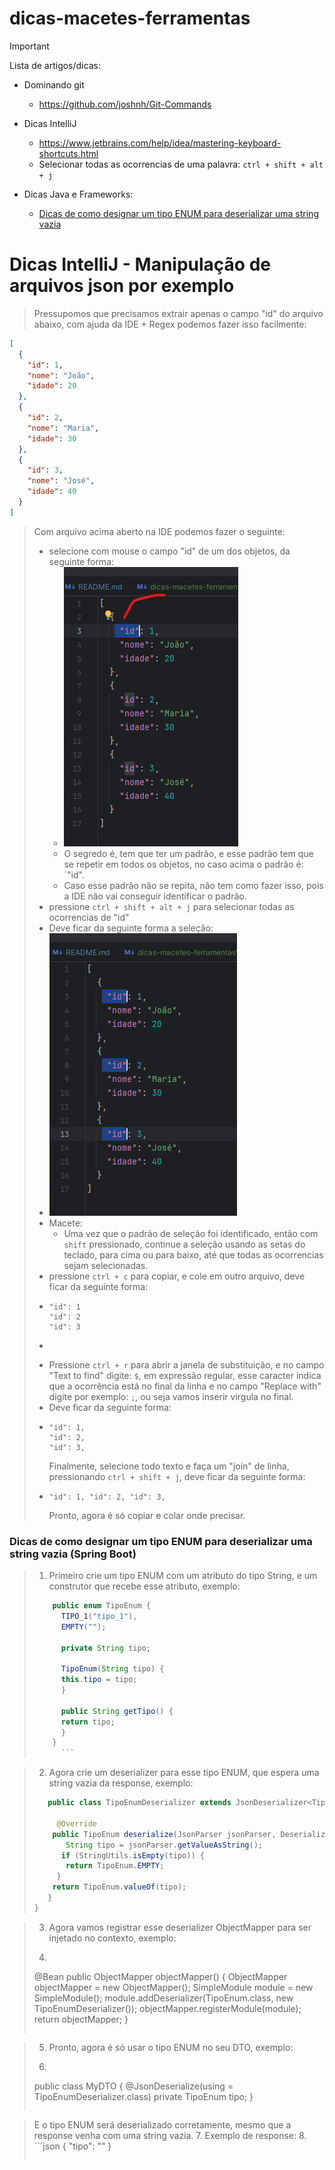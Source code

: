 # dicas-macetes-ferramentas

> [!IMPORTANT]
> Lista de artigos/dicas:

- Dominando git
    - https://github.com/joshnh/Git-Commands
- Dicas IntelliJ
    - https://www.jetbrains.com/help/idea/mastering-keyboard-shortcuts.html
    - Selecionar todas as ocorrencias de uma palavra: `ctrl + shift + alt + j`

- Dicas Java e Frameworks:
  - [Dicas de como designar um tipo ENUM para deserializar uma string vazia](#dicas-de-como-designar-um-tipo-enum-para-deserializar-uma-string-vazia)

# Dicas IntelliJ - Manipulação de arquivos json por exemplo

>Pressupomos que precisamos extrair apenas o campo "id" do arquivo abaixo, com ajuda da IDE + Regex podemos fazer isso facilmente:

```json
[
  {
    "id": 1,
    "nome": "João",
    "idade": 20
  },
  {
    "id": 2,
    "nome": "Maria",
    "idade": 30
  },
  {
    "id": 3,
    "nome": "José",
    "idade": 40
  }
]
```

>Com arquivo acima aberto na IDE podemos fazer o seguinte:
> - selecione com mouse o campo "id" de um dos objetos, da seguinte forma:
>   - ![img_1.png](img_1.png)
>   - O segredo é, tem que ter um padrão, e esse padrão tem que se repetir em todos os objetos, no caso acima o padrão é: `"id".
>   - Caso esse padrão não se repita, não tem como fazer isso, pois a IDE não vai conseguir identificar o padrão.
> - pressione `ctrl + shift + alt + j` para selecionar todas as ocorrencias de "id"
> - Deve ficar da seguinte forma a seleção:
> - ![img_2.png](img_2.png)
> - Macete:
>   - Uma vez que o padrão de seleção foi identificado, então com `shift` pressionado, continue a seleção usando as setas do teclado, para cima ou para baixo, até que todas as ocorrencias sejam selecionadas.      
> - pressione `ctrl + c` para copiar, e cole em outro arquivo, deve ficar da seguinte forma:
> - ```text
>   "id": 1
>   "id": 2
>   "id": 3
> - ```
> - Pressione `ctrl + r` para abrir a janela de substituição, e no campo "Text to find" digite: `$`, em expressão regular, esse caracter indica que a ocorrência está no final da linha e no campo "Replace with" digite por exemplo: `;`, ou seja vamos inserir virgula no final.
> - Deve ficar da seguinte forma:
> - ```text
>   "id": 1,
>   "id": 2,
>   "id": 3,
>   ```
>   Finalmente, selecione todo texto e faça um "join" de linha, pressionando `ctrl + shift + j`, deve ficar da seguinte forma:
> - ```text
>   "id": 1, "id": 2, "id": 3,
>   ```
>   Pronto, agora é só copiar e colar onde precisar.

### Dicas de como designar um tipo ENUM para deserializar uma string vazia (Spring Boot)
> 1. Primeiro crie um tipo ENUM com um atributo do tipo String, e um construtor que recebe esse atributo, exemplo:
> ```java
>     public enum TipoEnum {
>       TIPO_1("tipo_1"),
>       EMPTY("");   
>    
>       private String tipo;
>   
>       TipoEnum(String tipo) {
>       this.tipo = tipo;
>       }
>    
>       public String getTipo() {
>       return tipo;
>       }
>     }
>       ```

>2. Agora crie um deserializer para esse tipo ENUM, que espera uma string vazia da response, exemplo:
> ```java
>    public class TipoEnumDeserializer extends JsonDeserializer<TipoEnum> {
> 
>      @Override
>     public TipoEnum deserialize(JsonParser jsonParser, DeserializationContext deserializationContext) throws IOException, JsonProcessingException {
>        String tipo = jsonParser.getValueAsString();
>       if (StringUtils.isEmpty(tipo)) {
>        return TipoEnum.EMPTY;
>      }
>     return TipoEnum.valueOf(tipo);
>    }
> }
> ```

>3. Agora vamos registrar esse deserializer ObjectMapper para ser injetado no contexto, exemplo:
>4. ```java
>   @Bean
>   public ObjectMapper objectMapper() {
>   ObjectMapper objectMapper = new ObjectMapper();
>   SimpleModule module = new SimpleModule();
>   module.addDeserializer(TipoEnum.class, new TipoEnumDeserializer());
>   objectMapper.registerModule(module);
>   return objectMapper;
>   }
>   ```

>5. Pronto, agora é só usar o tipo ENUM no seu DTO, exemplo:
>6. ```java
>   public class MyDTO {
>   @JsonDeserialize(using = TipoEnumDeserializer.class)
>   private TipoEnum tipo;
>   }
>   ```

>   E o tipo ENUM será deserializado corretamente, mesmo que a response venha com uma string vazia.
>7. Exemplo de response:
>8. ```json
>   {
>   "tipo": ""
>   }
>   ```

